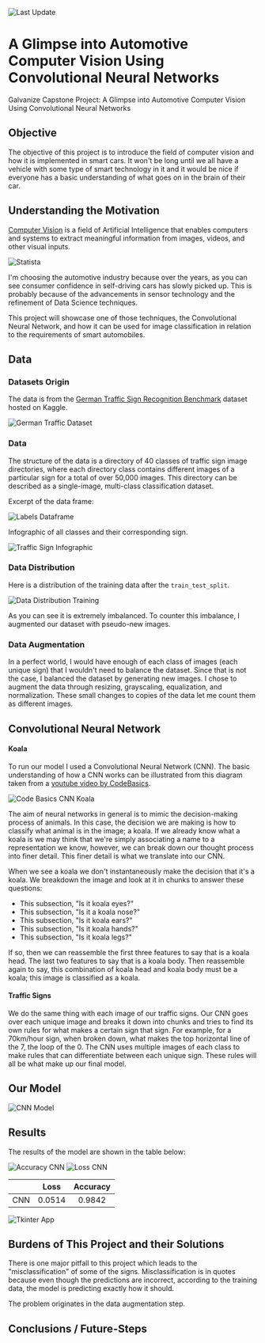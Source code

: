![Last Update](https://img.shields.io/badge/last%20change-September%20--%2015%20--%202021%20-yellowgreen)
# A Glimpse into Automotive Computer Vision Using Convolutional Neural Networks
Galvanize Capstone Project: A Glimpse into Automotive Computer Vision Using Convolutional Neural Networks

## Objective
The objective of this project is to introduce the field of computer vision and how it is implemented in smart cars. It won't be long until we all have a vehicle with some type of smart technology in it and it would be nice if everyone has a basic understanding of what goes on in the brain of their car. 

## Understanding the Motivation 
[Computer Vision](https://www.ibm.com/topics/computer-vision) is a field of Artificial Intelligence that enables computers and systems to extract meaningful information from images, videos, and other visual inputs.

![Statista](images/statista.jpeg)

I'm choosing the automotive industry because over the years, as you can see consumer confidence in self-driving cars has slowly picked up. This is probably because of the advancements in sensor technology and the refinement of Data Science techniques. 

This project will showcase one of those techniques, the Convolutional Neural Network, and how it can be used for image classification in relation to the requirements of smart automobiles. 

## Data 
### Datasets Origin
The data is from the [German Traffic Sign Recognition Benchmark](https://www.kaggle.com/meowmeowmeowmeowmeow/gtsrb-german-traffic-sign) dataset hosted on Kaggle.

![German Traffic Dataset](images/german_traffic_sign_dataset.png)

### Data
The structure of the data is a directory of 40 classes of traffic sign image directories, where each directory class contains different images of a particular sign for a total of over 50,000 images. This directory can be described as a single-image, multi-class classification dataset.

Excerpt of the data frame:

![Labels Dataframe](plots/Label_df.png)

Infographic of all classes and their corresponding sign. 

![Traffic Sign Infographic](images/Traffic_Sign_Label_Infographic.jpg)

### Data Distribution
Here is a distribution of the training data after the `train_test_split`.

![Data Distribution Training](plots/DistributionTrainingExamples.png)

As you can see it is extremely imbalanced. To counter this imbalance, I augmented our dataset with pseudo-new images.

### Data Augmentation
In a perfect world, I would have enough of each class of images (each unique sign) that I wouldn't need to balance the dataset. Since that is not the case, I balanced the dataset by generating new images. I chose to augment the data through resizing, grayscaling, equalization, and normalization. These small changes to copies of the data let me count them as different images. 

## Convolutional Neural Network
#### Koala
To run our model I used a Convolutional Neural Network (CNN). The basic understanding of how a CNN works can be illustrated from this diagram taken from a [youtube video by CodeBasics](https://www.youtube.com/watch?v=zfiSAzpy9NM&t=739s).

![Code Basics CNN Koala](images/CodeBasicsCNNKoala.png)

The aim of neural networks in general is to mimic the decision-making process of animals. In this case, the decision we are making is how to classify what animal is in the image; a koala. If we already know what a koala is we may think that we're simply associating a name to a representation we know, however, we can break down our thought process into finer detail. This finer detail is what we translate into our CNN.

When we see a koala we don't instantaneously make the decision that it's a koala. We breakdown the image and look at it in chunks to answer these questions: 

* This subsection, "Is it koala eyes?"
* This subsection, "Is it a koala nose?"
* This subsection, "Is it koala ears?"
* This subsection, "Is it koala hands?"
* This subsection, "Is it koala legs?"

If so, then we can reassemble the first three features to say that is a koala head. The last two features to say that is a koala body. Then reassemble again to say, this combination of koala head and koala body must be a koala; this image is classified as a koala. 

#### Traffic Signs
We do the same thing with each image of our traffic signs. Our CNN goes over each unique image and breaks it down into chunks and tries to find its own rules for what makes a certain sign that sign. For example, for a 70km/hour sign, when broken down, what makes the top horizontal line of the 7, the loop of the 0. The CNN uses multiple images of each class to make rules that can differentiate between each unique sign. These rules will all be what make up our final model. 

## Our Model

![CNN Model](plots/CNN_Model.png)

## Results
The results of the model are shown in the table below:

![Accuracy CNN](plots/AccuracyCNN.png) ![Loss CNN](plots/LossCNN.png)

|  | Loss | Accuracy |
| :--: | :--: | :----: |
| CNN | 0.0514 | 0.9842 |

![Tkinter App](plots/tkinter.png)

## Burdens of This Project and their Solutions
There is one major pitfall to this project which leads to the "misclassification" of some of the signs. Misclassification is in quotes because even though the predictions are incorrect, according to the training data, the model is predicting exactly how it should.

The problem originates in the data augmentation step. 

## Conclusions / Future-Steps


